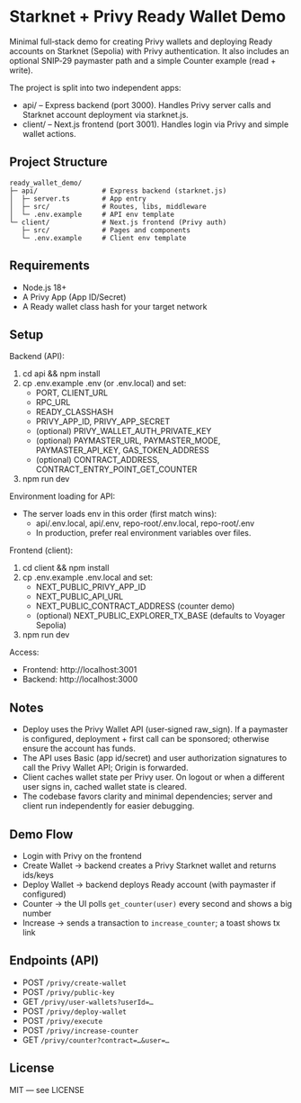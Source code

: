 # Starknet + Privy Ready Wallet Demo

Minimal full‑stack demo for creating Privy wallets and deploying Ready accounts on Starknet (Sepolia) with Privy authentication. It also includes an optional SNIP‑29 paymaster path and a simple Counter example (read + write).

The project is split into two independent apps:

- api/ – Express backend (port 3000). Handles Privy server calls and Starknet account deployment via starknet.js.
- client/ – Next.js frontend (port 3001). Handles login via Privy and simple wallet actions.

## Project Structure

```
ready_wallet_demo/
├─ api/                # Express backend (starknet.js)
│  ├─ server.ts        # App entry
│  ├─ src/             # Routes, libs, middleware
│  └─ .env.example     # API env template
└─ client/             # Next.js frontend (Privy auth)
   ├─ src/             # Pages and components
   └─ .env.example     # Client env template
```

## Requirements

- Node.js 18+
- A Privy App (App ID/Secret)
- A Ready wallet class hash for your target network

## Setup

Backend (API):

1. cd api && npm install
2. cp .env.example .env (or .env.local) and set:
   - PORT, CLIENT_URL
   - RPC_URL
   - READY_CLASSHASH
   - PRIVY_APP_ID, PRIVY_APP_SECRET
   - (optional) PRIVY_WALLET_AUTH_PRIVATE_KEY
   - (optional) PAYMASTER_URL, PAYMASTER_MODE, PAYMASTER_API_KEY, GAS_TOKEN_ADDRESS
   - (optional) CONTRACT_ADDRESS, CONTRACT_ENTRY_POINT_GET_COUNTER
3. npm run dev

Environment loading for API:

- The server loads env in this order (first match wins):
  - api/.env.local, api/.env, repo-root/.env.local, repo-root/.env
  - In production, prefer real environment variables over files.

Frontend (client):

1. cd client && npm install
2. cp .env.example .env.local and set:
   - NEXT_PUBLIC_PRIVY_APP_ID
   - NEXT_PUBLIC_API_URL
   - NEXT_PUBLIC_CONTRACT_ADDRESS (counter demo)
   - (optional) NEXT_PUBLIC_EXPLORER_TX_BASE (defaults to Voyager Sepolia)
3. npm run dev

Access:

- Frontend: http://localhost:3001
- Backend: http://localhost:3000

## Notes

- Deploy uses the Privy Wallet API (user‑signed raw_sign). If a paymaster is configured, deployment + first call can be sponsored; otherwise ensure the account has funds.
- The API uses Basic (app id/secret) and user authorization signatures to call the Privy Wallet API; Origin is forwarded.
- Client caches wallet state per Privy user. On logout or when a different user signs in, cached wallet state is cleared.
- The codebase favors clarity and minimal dependencies; server and client run independently for easier debugging.

## Demo Flow

- Login with Privy on the frontend
- Create Wallet → backend creates a Privy Starknet wallet and returns ids/keys
- Deploy Wallet → backend deploys Ready account (with paymaster if configured)
- Counter → the UI polls `get_counter(user)` every second and shows a big number
- Increase → sends a transaction to `increase_counter`; a toast shows tx link

## Endpoints (API)

- POST `/privy/create-wallet`
- POST `/privy/public-key`
- GET  `/privy/user-wallets?userId=…`
- POST `/privy/deploy-wallet`
- POST `/privy/execute`
- POST `/privy/increase-counter`
- GET  `/privy/counter?contract=…&user=…`

## License

MIT — see LICENSE
